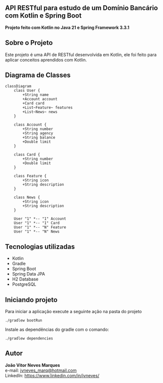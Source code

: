 ## API RESTful para estudo de um Domínio Bancário com Kotlin e Spring Boot

**Projeto feito com Kotlin no Java 21 e Spring Framework 3.3.1**

## Sobre o Projeto
Este projeto é uma API de RESTful desenvolvida em Kotlin, ele foi feito para aplicar conceitos aprendidos com Kotlin.

## Diagrama de Classes

```mermaid
classDiagram
    class User {
        +String name
        +Account account
        +Card card
        +List~Feature~ features
        +List~News~ news
    }
    
    class Account {
        +String number
        +String agency
        +String balance
        +Double limit
    }
    
    class Card {
        +String number
        +Double limit
    }

    class Feature {
        +String icon
        +String description
    }

    class News {
        +String icon
        +String description
    }
    
    User "1" *-- "1" Account
    User "1" *-- "1" Card
    User "1" *-- "N" Feature
    User "1" *-- "N" News
```

## Tecnologias utilizadas

- Kotlin
- Gradle
- Spring Boot
- Spring Data JPA
- H2 Database
- PostgreSQL

## Iniciando projeto
Para iniciar a aplicação execute a seguinte ação na pasta do projeto

    ./gradlew bootRun

Instale as dependências do gradle com o comando:

    ./gradlew dependencies


## Autor

**João Vitor Neves Marques** <br>
e-mail: jvneves_marq@hotmail.com <br>
LinkedIn: https://www.linkedin.com/in/jvneves/
